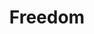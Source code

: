 ---
pid: CH296
title: Freedom
location_transcription: 
zipcode: '22015'
outside_phl: 'Burke VA '
neighborhood: 
age: '52'
age_range: 50-59
instagram: 
image_file_name: CH_296.jpg
proposal_transcription: Would like to see a monument that represents the progress
  of freedom and how as the city has evolved it shows the progress towards diversity
  and tells the individual stories of how it has developed. I think of water starting
  at one point and ending at another. The journey represents the progress.
topic: Social Justice,Uplifting
topic_summary: 0, 0
type: Conceptual
keywords_other: 
credit: 
image_labels: 
twitter: 
facebook: 
permalink: "/monuments/ch296/"
layout: item-page
---